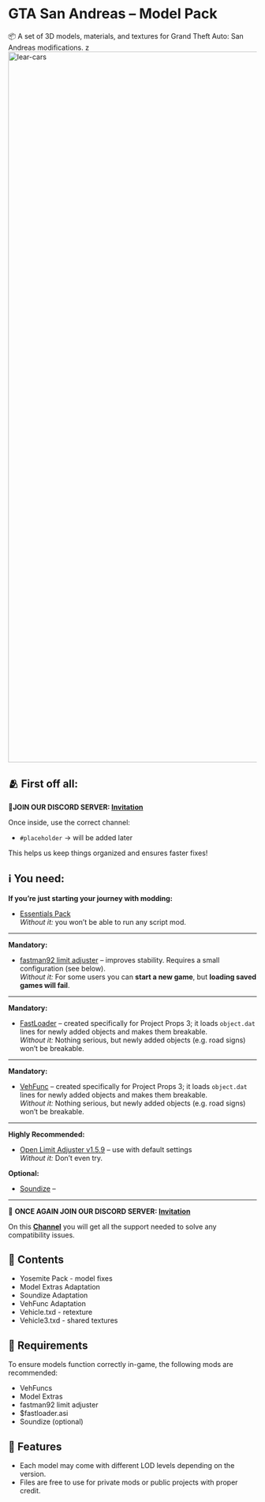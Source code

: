 # GTA San Andreas – Model Pack

📦 A set of 3D models, materials, and textures for Grand Theft Auto: San Andreas modifications.  z
<img width="2560" height="1440" alt="lear-cars" src="https://github.com/user-attachments/assets/e69fcce7-46c9-4525-b527-035935e2196e" />

## 🫂 First off all: 
💬**JOIN OUR DISCORD SERVER: [Invitation](https://discord.gg/4e2PkhYq)**

Once inside, use the correct channel:  
- `#placeholder` → will be added later

This helps us keep things organized and ensures faster fixes!

## ℹ️ You need:

**If you’re just starting your journey with modding:**  
- [Essentials Pack](https://www.mixmods.com.br/2019/06/sa-essentials-pack/)  
*Without it:* you won’t be able to run any script mod.  

---

**Mandatory:**  
- [fastman92 limit adjuster](https://libertycity.net/files/gta-san-andreas/223963-fastman92-limit-adjuster.html) – improves stability. Requires a small configuration (see below).  
*Without it:* For some users you can **start a new game**, but **loading saved games will fail**.  


---

**Mandatory:**  
- [FastLoader](https://github.com/user-grinch/FastLoader/releases) – created specifically for Project Props 3; it loads `object.dat` lines for newly added objects and makes them breakable.  
*Without it:* Nothing serious, but newly added objects (e.g. road signs) won’t be breakable.  

---

**Mandatory:**  
- [VehFunc](https://www.mixmods.com.br/2025/09/sa-vehfuncs/) – created specifically for Project Props 3; it loads `object.dat` lines for newly added objects and makes them breakable.  
*Without it:* Nothing serious, but newly added objects (e.g. road signs) won’t be breakable.  

---

**Highly Recommended:**  
- [Open Limit Adjuster v1.5.9](https://github.com/GTAmodding/III.VC.SA.LimitAdjuster/releases) – use with default settings  
*Without it:* Don’t even try.

  
**Optional:**  
- [Soundize](https://www.mixmods.com.br/2025/10/soundize/) –

--- 

💬 **ONCE AGAIN JOIN OUR DISCORD SERVER: [Invitation](https://discord.gg/4e2PkhYq)**

On this [**Channel**](https://discord.com/channels/689515979847237649/1414177877515046934) you will get all the support needed to solve any compatibility issues. 


## 📁 Contents

- Yosemite Pack - model fixes
- Model Extras Adaptation
- Soundize Adaptation
- VehFunc Adaptation
- Vehicle.txd - retexture
- Vehicle3.txd - shared textures

## 🔧 Requirements

To ensure models function correctly in-game, the following mods are recommended:

- VehFuncs
- Model Extras
- fastman92 limit adjuster
- $fastloader.asi
- Soundize (optional)


## 📌 Features

- Each model may come with different LOD levels depending on the version.
- Files are free to use for private mods or public projects with proper credit.

